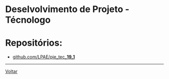 # Deselvolvimento de Projeto - Técnologo

# Repositórios:
- [github.com/LPAE/pje_tec_**19_1** ](./19_1/index.md)

---
[Voltar](https://lpae.github.io/)